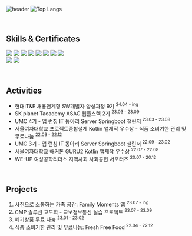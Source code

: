 ![header](https://capsule-render.vercel.app/api?type=waving&color=88C9F2&text=Minjeong's%20GitHub%20&animation=twinkling&fontSize=35&fontAlignY=35&fontAlign=50&height=250&fontColor=FFFFFF&desc=Backend-Developer&descSize=20&descAlignY=50)
![Top Langs](https://github-readme-stats.vercel.app/api/top-langs/?username=serak0310&hide=jupyter%20notebook&layout=compact)

<br>

## Skills & Certificates
<img src="https://img.shields.io/badge/Java-ED8B00?style=for-the-badge&logo=openjdk&logoColor=white"/></t>
<img src="https://img.shields.io/badge/Kotlin-0095D5?&style=for-the-badge&logo=kotlin&logoColor=white"/> 
<img src="https://img.shields.io/badge/Python-14354C?style=for-the-badge&logo=python&logoColor=white"/>
<img src="https://img.shields.io/badge/Spring-6DB33F?style=for-the-badge&logo=Spring&logoColor=white"/>
<img src="https://img.shields.io/badge/Spring Boot-6DB33F?style=for-the-badge&logo=SpringBoot&logoColor=white"/>
<img src="https://img.shields.io/badge/Android-3DDC84?style=for-the-badge&logo=android&logoColor=white"/>
<img src="https://img.shields.io/badge/MySQL-4479A1?style=for-the-badge&logo=Mysql&logoColor=white"/>
<img src="https://img.shields.io/badge/Amazon_AWS-FF9900?style=for-the-badge&logo=amazonaws&logoColor=white"/>
<br>
<img src="https://img.shields.io/badge/정보처리기사-000000?style=for-the-badge"/> </t>
<img src="https://img.shields.io/badge/SQLD-000000?style=for-the-badge"/>

<br>

## Activities
- 현대IT&E 채용연계형 SW개발자 양성과정 9기 <sup>24.04 - ing
- SK planet Tacademy ASAC 웹풀스텍 2기 <sup>23.03 - 23.09
- UMC 4기 - 앱 런칭 IT 동아리 Server Springboot 챌린저 <sup>23.03 - 23.08
- 서울여자대학교 프로젝트종합설계 Kotlin 앱제작 우수상 - 식품 소비기한 관리 및 무료나눔 <sup>22.03 - 22.12
- UMC 3기 - 앱 런칭 IT 동아리 Server Springboot 챌린저 <sup>22.09 - 23.02
- 서울여자대학교 해커톤 GURU2 Kotlin 앱제작 우수상 <sup>22.07 - 22.08
- WE-UP 여성공학리더스 지역사회 사회공헌 서포터즈 <sup>20.07 - 20.12

<br>

## Projects

1. 사진으로 소통하는 가족 공간: Family Moments 앱 <sup>23.07 - ing</sup>
2. CMP 솔루션 고도화 - 교보정보통신 실습 프로젝트 <sup>23.07 - 23.09</sup>
3. 폐기상품 무료 나눔 <sup>23.01 - 23.02</sup>
4. 식품 소비기한 관리 및 무료나눔: Fresh Free Food <sup>22.04 - 22.12</sup>

